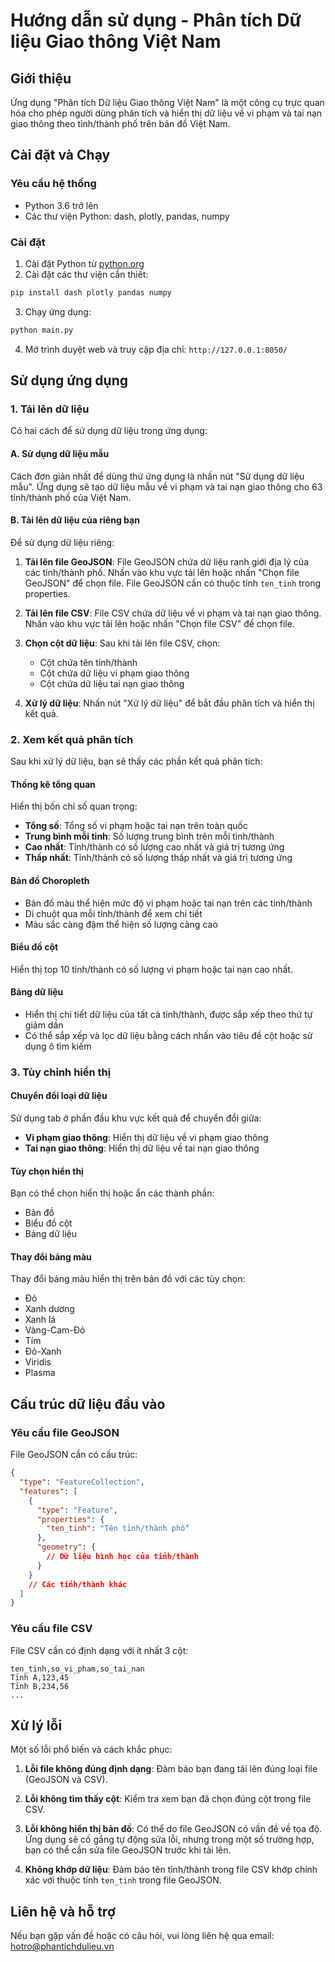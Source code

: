 # Hướng dẫn sử dụng - Phân tích Dữ liệu Giao thông Việt Nam

## Giới thiệu

Ứng dụng "Phân tích Dữ liệu Giao thông Việt Nam" là một công cụ trực quan hóa cho phép người dùng phân tích và hiển thị dữ liệu về vi phạm và tai nạn giao thông theo tỉnh/thành phố trên bản đồ Việt Nam.

## Cài đặt và Chạy

### Yêu cầu hệ thống

- Python 3.6 trở lên
- Các thư viện Python: dash, plotly, pandas, numpy

### Cài đặt

1. Cài đặt Python từ [python.org](https://www.python.org/downloads/)
2. Cài đặt các thư viện cần thiết:

```bash
pip install dash plotly pandas numpy
```

3. Chạy ứng dụng:

```bash
python main.py
```

4. Mở trình duyệt web và truy cập địa chỉ: `http://127.0.0.1:8050/`

## Sử dụng ứng dụng

### 1. Tải lên dữ liệu

Có hai cách để sử dụng dữ liệu trong ứng dụng:

#### A. Sử dụng dữ liệu mẫu

Cách đơn giản nhất để dùng thử ứng dụng là nhấn nút "Sử dụng dữ liệu mẫu". Ứng dụng sẽ tạo dữ liệu mẫu về vi phạm và tai nạn giao thông cho 63 tỉnh/thành phố của Việt Nam.

#### B. Tải lên dữ liệu của riêng bạn

Để sử dụng dữ liệu riêng:

1. **Tải lên file GeoJSON**: File GeoJSON chứa dữ liệu ranh giới địa lý của các tỉnh/thành phố. Nhấn vào khu vực tải lên hoặc nhấn "Chọn file GeoJSON" để chọn file. File GeoJSON cần có thuộc tính `ten_tinh` trong properties.

2. **Tải lên file CSV**: File CSV chứa dữ liệu về vi phạm và tai nạn giao thông. Nhấn vào khu vực tải lên hoặc nhấn "Chọn file CSV" để chọn file.

3. **Chọn cột dữ liệu**: Sau khi tải lên file CSV, chọn:

   - Cột chứa tên tỉnh/thành
   - Cột chứa dữ liệu vi phạm giao thông
   - Cột chứa dữ liệu tai nạn giao thông

4. **Xử lý dữ liệu**: Nhấn nút "Xử lý dữ liệu" để bắt đầu phân tích và hiển thị kết quả.

### 2. Xem kết quả phân tích

Sau khi xử lý dữ liệu, bạn sẽ thấy các phần kết quả phân tích:

#### Thống kê tổng quan

Hiển thị bốn chỉ số quan trọng:

- **Tổng số**: Tổng số vi phạm hoặc tai nạn trên toàn quốc
- **Trung bình mỗi tỉnh**: Số lượng trung bình trên mỗi tỉnh/thành
- **Cao nhất**: Tỉnh/thành có số lượng cao nhất và giá trị tương ứng
- **Thấp nhất**: Tỉnh/thành có số lượng thấp nhất và giá trị tương ứng

#### Bản đồ Choropleth

- Bản đồ màu thể hiện mức độ vi phạm hoặc tai nạn trên các tỉnh/thành
- Di chuột qua mỗi tỉnh/thành để xem chi tiết
- Màu sắc càng đậm thể hiện số lượng càng cao

#### Biểu đồ cột

Hiển thị top 10 tỉnh/thành có số lượng vi phạm hoặc tai nạn cao nhất.

#### Bảng dữ liệu

- Hiển thị chi tiết dữ liệu của tất cả tỉnh/thành, được sắp xếp theo thứ tự giảm dần
- Có thể sắp xếp và lọc dữ liệu bằng cách nhấn vào tiêu đề cột hoặc sử dụng ô tìm kiếm

### 3. Tùy chỉnh hiển thị

#### Chuyển đổi loại dữ liệu

Sử dụng tab ở phần đầu khu vực kết quả để chuyển đổi giữa:

- **Vi phạm giao thông**: Hiển thị dữ liệu về vi phạm giao thông
- **Tai nạn giao thông**: Hiển thị dữ liệu về tai nạn giao thông

#### Tùy chọn hiển thị

Bạn có thể chọn hiển thị hoặc ẩn các thành phần:

- Bản đồ
- Biểu đồ cột
- Bảng dữ liệu

#### Thay đổi bảng màu

Thay đổi bảng màu hiển thị trên bản đồ với các tùy chọn:

- Đỏ
- Xanh dương
- Xanh lá
- Vàng-Cam-Đỏ
- Tím
- Đỏ-Xanh
- Viridis
- Plasma

## Cấu trúc dữ liệu đầu vào

### Yêu cầu file GeoJSON

File GeoJSON cần có cấu trúc:

```json
{
  "type": "FeatureCollection",
  "features": [
    {
      "type": "Feature",
      "properties": {
        "ten_tinh": "Tên tỉnh/thành phố"
      },
      "geometry": {
        // Dữ liệu hình học của tỉnh/thành
      }
    }
    // Các tỉnh/thành khác
  ]
}
```

### Yêu cầu file CSV

File CSV cần có định dạng với ít nhất 3 cột:

```
ten_tinh,so_vi_pham,so_tai_nan
Tỉnh A,123,45
Tỉnh B,234,56
...
```

## Xử lý lỗi

Một số lỗi phổ biến và cách khắc phục:

1. **Lỗi file không đúng định dạng**: Đảm bảo bạn đang tải lên đúng loại file (GeoJSON và CSV).

2. **Lỗi không tìm thấy cột**: Kiểm tra xem bạn đã chọn đúng cột trong file CSV.

3. **Lỗi không hiển thị bản đồ**: Có thể do file GeoJSON có vấn đề về tọa độ. Ứng dụng sẽ cố gắng tự động sửa lỗi, nhưng trong một số trường hợp, bạn có thể cần sửa file GeoJSON trước khi tải lên.

4. **Không khớp dữ liệu**: Đảm bảo tên tỉnh/thành trong file CSV khớp chính xác với thuộc tính `ten_tinh` trong file GeoJSON.

## Liên hệ và hỗ trợ

Nếu bạn gặp vấn đề hoặc có câu hỏi, vui lòng liên hệ qua email: hotro@phantichdulieu.vn
